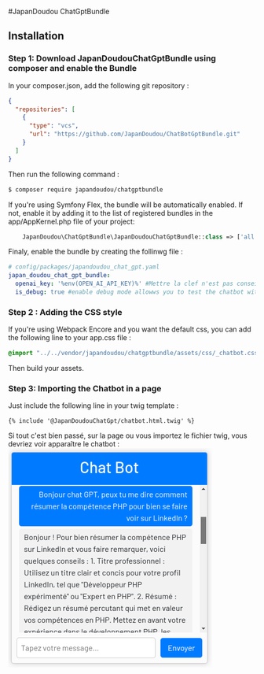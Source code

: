 #JapanDoudou ChatGptBundle

## Installation

### Step 1: Download JapanDoudouChatGptBundle using composer and enable the Bundle

In your composer.json, add the following git repository :

```json
{
  "repositories": [
    {
      "type": "vcs",
      "url": "https://github.com/JapanDoudou/ChatBotGptBundle.git"
    }
  ]
}
```

Then run the following command :

```bash
$ composer require japandoudou/chatgptbundle
```

If you're using Symfony Flex, the bundle will be automatically enabled. If not, enable it by adding it to the list of
registered bundles in the app/AppKernel.php file of your project:

```php
    JapanDoudou\ChatGptBundle\JapanDoudouChatGptBundle::class => ['all' => true],
```

Finaly, enable the bundle by creating the follinwg file :

```yaml
# config/packages/japandoudou_chat_gpt.yaml
japan_doudou_chat_gpt_bundle:
  openai_key: '%env(OPEN_AI_API_KEY)%' #Mettre la clef n'est pas conseillé si vous versionnez votre code. Privilégiez un coffre ou le .env.local
  is_debug: true #enable debug mode allowws you to test the chatbot without using the API with 'debug' and 'error' as message
```
### Step 2 : Adding the CSS style

If you're using Webpack Encore and you want the default css, you can add the following line to your app.css file :

```css
@import "../../vendor/japandoudou/chatgptbundle/assets/css/_chatbot.css";
```
Then build your assets.

### Step 3: Importing the Chatbot in a page

Just include the following line in your twig template :

```html.twig
{% include '@JapanDoudouChatGpt/chatbot.html.twig' %}
```

Si tout c'est bien passé, sur la page ou vous importez le fichier twig, vous devriez voir apparaître le chatbot :
![Chatbot](assets/chatbot.png)
